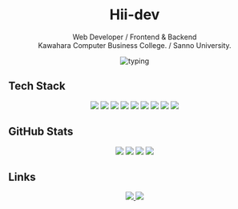 <!-- GitHub README.md -->

<h1 align="center" style="font-weight: bold">Hii-dev</h1>
<p align="center">Web Developer / Frontend & Backend <br/> Kawahara Computer Business College. / Sanno University.</p>

<p align="center">
<img src="https://readme-typing-svg.herokuapp.com?font=Fira+Code&size=20&duration=3000&pause=2000&color=000000&center=true&vCenter=true&width=500&lines=Student+engineer+from+Japan;Love+modern+web+development;React+and+FastAPI+enthusiast" alt="typing" />
</p>

## Tech Stack

<p align="center">
  <img src="https://img.shields.io/badge/HTML5-000000?style=for-the-badge&logo=html5&logoColor=white" />
  <img src="https://img.shields.io/badge/CSS3-000000?style=for-the-badge&logo=css3&logoColor=white" />
  <img src="https://img.shields.io/badge/TailwindCSS-000000?style=for-the-badge&logo=tailwindcss&logoColor=white" />
  <img src="https://img.shields.io/badge/JavaScript-000000?style=for-the-badge&logo=javascript&logoColor=white" />
  <img src="https://img.shields.io/badge/TypeScript-000000?style=for-the-badge&logo=typescript&logoColor=white" />
  <img src="https://img.shields.io/badge/React-000000?style=for-the-badge&logo=react&logoColor=white" />
  <img src="https://img.shields.io/badge/Next.js-000000?style=for-the-badge&logo=next.js&logoColor=white" />
  <img src="https://img.shields.io/badge/Python-000000?style=for-the-badge&logo=python&logoColor=white" />
  <img src="https://img.shields.io/badge/FastAPI-000000?style=for-the-badge&logo=fastapi&logoColor=white" />
</p>

## GitHub Stats

<p align="center">
  <img src="http://github-profile-summary-cards.vercel.app/api/cards/profile-details?username=CA01971020&theme=github" />
  <img src="https://github-readme-stats.vercel.app/api?username=CA01971020&show_icons=true&hide_border=true&theme=graywhite" />
  <img src="https://github-readme-streak-stats.herokuapp.com/?user=CA01971020&theme=graywhite&hide_border=true" />
  <img src="https://github-readme-stats.vercel.app/api/top-langs/?username=CA01971020&layout=compact&hide=Jupyter%20Notebook&langs_count=6&hide_border=true&theme=graywhite" />
</p>



## Links

<p align="center">
  <a href="https://hii-dev.vercel.app" target="_blank">
    <img src="https://img.shields.io/badge/Portfolio-000000?style=for-the-badge&logo=vercel&logoColor=white" />
  </a>
  <a href="https://zenn.dev/" target="_blank">
    <img src="https://img.shields.io/badge/Zenn-000000?style=for-the-badge&logo=zenn&logoColor=white" />
  </a>
</p>

